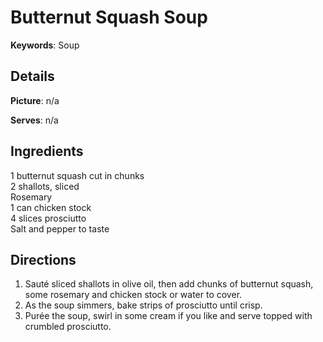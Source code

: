 # Butternut Squash Soup

__Keywords__: Soup

## Details
__Picture__: n/a

__Serves__: n/a

## Ingredients
1 butternut squash cut in chunks  
2 shallots, sliced  
Rosemary  
1 can chicken stock  
4 slices prosciutto  
Salt and pepper to taste  

## Directions
1. Saut&eacute; sliced shallots in olive oil, then add chunks of butternut squash, some rosemary and chicken stock or water to cover.
2. As the soup simmers, bake strips of prosciutto until crisp.
3. Pur&eacute;e the soup, swirl in some cream if you like and serve topped with crumbled prosciutto.
